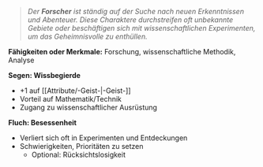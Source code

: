 >_Der **Forscher** ist ständig auf der Suche nach neuen Erkenntnissen und Abenteuer. Diese Charaktere durchstreifen oft unbekannte Gebiete oder beschäftigen sich mit wissenschaftlichen Experimenten, um das Geheimnisvolle zu enthüllen._  
  
**Fähigkeiten oder Merkmale:** Forschung, wissenschaftliche Methodik, Analyse  
  
**Segen: Wissbegierde**  
  
- +1 auf [[Attribute/-Geist-|-Geist-]]  
- Vorteil auf Mathematik/Technik  
- Zugang zu wissenschaftlicher Ausrüstung  
  
**Fluch: Besessenheit**  
  
- Verliert sich oft in Experimenten und Entdeckungen  
- Schwierigkeiten, Prioritäten zu setzen  
    - Optional: Rücksichtslosigkeit